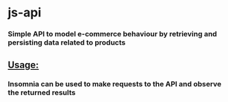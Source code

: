 # js-api

### Simple API to model e-commerce behaviour by retrieving and persisting data related to products

## <ins>Usage:</ins>

### Insomnia can be used to make requests to the API and observe the returned results
